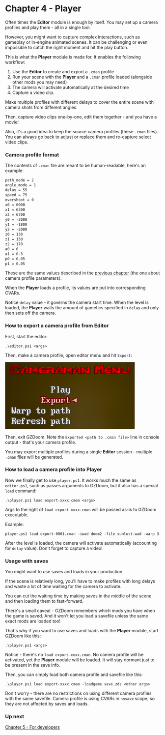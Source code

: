 # Chapter 4 - Player

Often times the **Editor** module is enough by itself. You may set up a camera profiles and play them - all in a single tool.

However, you might want to capture complex interactions, such as gameplay or in-engine animated scenes. 
It can be challenging or even impossible to catch the right moment and hit the play button.

This is what the **Player** module is made for. It enables the following workflow:
1. Use the **Editor** to create and export a `.cman` profile
2. Run your scene with the **Player** and a `.cman` profile loaded (alongside other mods you may need)
3. The camera will activate automatically at the desired time
4. Capture a video clip.

Make multiple profiles with different delays to cover the entire scene with camera shots from different angles.

Then, capture video clips one-by-one, edit them together - and you have a movie!

Also, it's a good idea to keep the source camera profiles (these `.cman` files). You can always go back to adjust or replace them and re-capture select video clips.

### Camera profile format

The contents of `.cman` file are meant to be human-readable, here's an example:
```
path_mode = 2
angle_mode = 1
delay = 55
speed = 75
overshoot = 0
x0 = 6000
x1 = 6300
x2 = 6700
y0 = -2000
y1 = -1800
y2 = -2000
z0 = 130
z1 = 150
z2 = 170
a0 = 0
a1 = 0.3
p0 = 0.05
p1 = 0.05
```

These are the same values described in the [previous chapter]() (the one about camera profile parameters).

When the **Player** loads a profile, its values are put into corresponding CVARs.

Notice `delay` value - it governs the camera start time. When the level is loaded, the **Player** waits the amount of gametics specified in `delay` and only then sets off the camera.

### How to export a camera profile from Editor

First, start the editor:

```
.\editor.ps1 <args>
```

Then, make a camera profile, open editor menu and hit `Export`:

![](img/cman-menu-export.png)

Then, exit GZDoom. Note the `Exported <path to .cman file>` line in console output - that's your camera profile.



You may export multiple profiles during a single **Editor** session - multiple `.cman` files will be generated.

### How to load a camera profile into Player

Now we finally get to use `player.ps1`. It works much the same as `editor.ps1`, such as passes arguments to GZDoom, 
but it also has a special `load` command:

```
.\player.ps1 load export-xxxx.cman <args>
```

Args to the right of `load export-xxxx.cman` will be passed as-is to GZDoom executable.

Example: 
```
player.ps1 load export-0001.cman -iwad doom2 -file sunlust.wad -warp 3
```

After the level is loaded, the camera will activate automatically (accounting for `delay` value). Don't forget to capture a video!

### Usage with saves

You might want to use saves and loads in your production. 

If the scene is relatively long, you'll have to make profiles with long delays and waste a lot of time waiting for the camera to activate.

You can cut the waiting time by making saves in the middle of the scene and then loading them to fast-forward.

There's a small caveat - GZDoom remembers which mods you have when the game is saved. And it won't let you load a savefile unless the same exact mods are loaded too!

That's why if you want to use saves and loads with the **Player** module, start GZDoom like this:

```
.\player.ps1 <args>
```

Notice - there's no `load export-xxxx.cman`. No camera profile will be activated, yet the **Player** module will be loaded. It will stay dormant just to be present in the save info.

Then, you can simply load both camera profile and savefile like this:

```
.\player.ps1 load export-xxxx.cman -loadgame save.zds <other args>
```

Don't worry - there are no restrictions on using different camera profiles with the same savefile.
Camera profile is using CVARs in `nosave` scope, so they are not affected by saves and loads.

### Up next

[Chapter 5 - For developers](ch05.developers.md)
